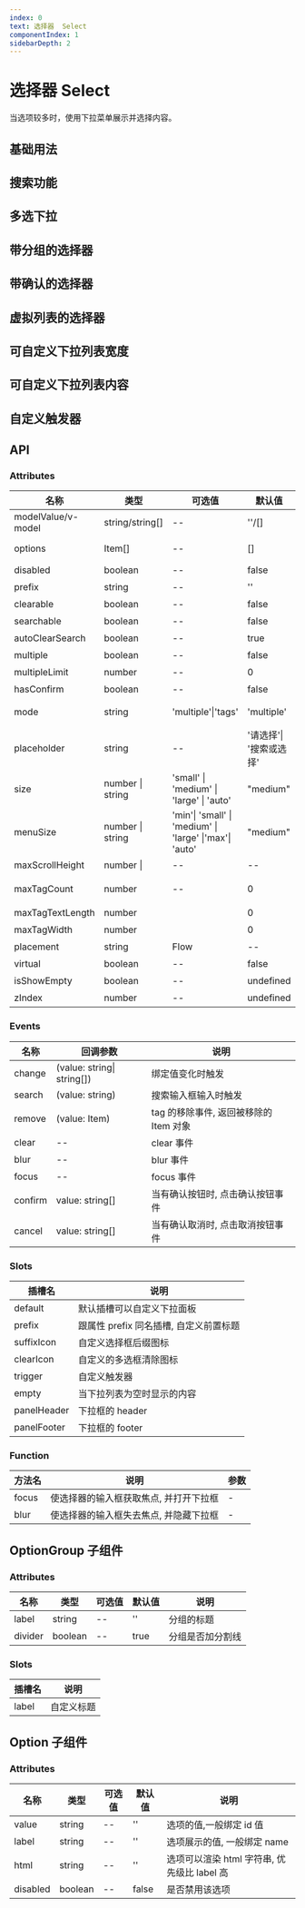 ```yaml
---
index: 0
text: 选择器  Select
componentIndex: 1
sidebarDepth: 2
---
```


# 选择器 Select

当选项较多时，使用下拉菜单展示并选择内容。

## 基础用法

<demo src="./test/select.vue" langue="vue"  title="用法说明" desc="适用广泛的基础单选 v-model 的值为当前被选中的  item  的  id  属性值, 如果使用 template 风格则选中值为 m-option 的 value 属性值, 「选择内容需要滚动才可查看时，再次打开后会自动定位到已选内容」">
</demo>

## 搜索功能

<demo src="./test/search.vue" langue="vue"  title="用法说明" desc="searchable属性启用触发器搜索，默认情况下，Select 会找出所有 label 属性包含输入值的选项。 基于panelHeader插槽可以实现下拉面板中的搜索。">
</demo>

## 多选下拉

<demo src="./test/multiple.vue" langue="vue"  title="用法说明" desc="设置 multiple 属性开启多选模式, 通过 mode 属性控制回显风格, v-model 的值为已选项的 id 组成的数组, 如果是 template 风格则为 m-option 的 value 组成的数组">
</demo>

## 带分组的选择器

<demo src="./test/group.vue" langue="vue"  title="用法说明" desc="可以通过m-option-group 组件的label插槽自定义分组标题">
</demo>

## 带确认的选择器

<demo src="./test/confirm.vue" langue="vue"  title="带有确认取消按钮" desc="只有点击确定的时候, 数据才会回显, 点击取消会恢复上一次选择的状态">
</demo>

## 虚拟列表的选择器

<demo src="./test/virtual.vue" langue="vue"  title="用法说明" desc="通过 virtual 属性设置是否开启虚拟列表, 建议只有当数据量较大的时候开启虚拟列表,开启虚拟列表, 必须传入options属性">
</demo>

## 可自定义下拉列表宽度

<demo src="./test/width.vue" langue="vue"  title="用法说明" desc="size属性控制触发器的宽度, menuSize 属性自定义下拉列表宽度,支持预设的string类型和number类型, 如果只设置size, 默认下拉列表和触发器同宽">
</demo>

## 可自定义下拉列表内容

<demo src="./test/custom.vue" langue="vue"  title="用法说明" desc="下拉面板一共有default, panelHeader. panelFooter. empty 共4个插槽, 可以满足各种形式的自定义, 比如示例里的tab下拉, 用到了panelHeader插槽">
</demo>

## 自定义触发器

<demo src="./test/trigger.vue" langue="vue"  title="用法说明" desc="通过trigger插槽可以自定义整个触发器, 比如将触发器换成按钮">
</demo>

## API

### Attributes

| 名称               | 类型                 | 可选值                                                                      | 默认值                      | 说明                                                                  |
| ------------------ | -------------------- | --------------------------------------------------------------------------- | --------------------------- | --------------------------------------------------------------------- |
| modelValue/v-model | string/string[]      | --                                                                          | ''/[]                       | 绑定值, 单选是字符串, 多选是字符串数组                                |
| options            | Item[]               | --                                                                          | []                          | 下拉列表选项数组, item 类型`{id:string,name:string,disabled:boolean}` |
| disabled           | boolean              | --                                                                          | false                       | 禁用整个组件                                                          |
| prefix             | string               | --                                                                          | ''                          | 前置标签                                                              |
| clearable          | boolean              | --                                                                          | false                       | 是否可以清空                                                          |
| searchable         | boolean              | --                                                                          | false                       | 是否可以搜索                                                          |
| autoClearSearch    | boolean              | --                                                                          | true                        | 失去焦点后自动清空筛选                                                |
| multiple           | boolean              | --                                                                          | false                       | 是否多选                                                              |
| multipleLimit      | number               | --                                                                          | 0                           | 多选限制数量,0 为不限制,                                              |
| hasConfirm         | boolean              | --                                                                          | false                       | 当多选时, 是否需要确认取消按钮                                        |
| mode               | string               | 'multiple'&#124;'tags'                                                      | 'multiple'                  | 仅开启多选有效,显示模式为标签或者'已选择 XX                           |
| placeholder        | string               | --                                                                          | '请选择'&#124; '搜索或选择' | <br />                                                                |
| size               | number &#124; string | 'small' &#124; 'medium' &#124; 'large' &#124; 'auto'                        | "medium"                    | 设置触发器和下拉框的宽度                                              |
| menuSize           | number &#124; string | 'min'&#124; 'small' &#124; 'medium' &#124; 'large' &#124;'max'&#124; 'auto' | "medium"                    | 单独设置下拉框的宽度                                                  |
| maxScrollHeight    | number &#124;        | --                                                                          | --                          | 设置下拉菜单可滚动区域的最大高度                                      |
| maxTagCount        | number               | --                                                                          | 0                           | 最多显示多少个 ,0 表示不限制, tag 剩余的显示+n                        |
| maxTagTextLength   | number               | <br />                                                                      | 0                           | 最大显示的 tag 文本长度                                               |
| maxTagWidth        | number               | <br />                                                                      | 0                           | 最大 tag 宽度                                                         |
| placement          | string               | Flow                                                                        | --                          | 设定下拉框的弹出方向                                                  |
| virtual            | boolean              | --                                                                          | false                       | 是否开启虚拟列表                                                      |
| isShowEmpty        | boolean              | --                                                                          | undefined                   | 自定义显示空插槽                                                      |
| zIndex        | number              | --                                                                          | undefined                   | 设置下拉弹窗的z-index属性                                                      |

### Events

| 名称    | 回调参数                       | 说明                                   |
| ------- | ------------------------------ | -------------------------------------- |
| change  | (value: string&#124; string[]) | 绑定值变化时触发                       |
| search  | (value: string)                | 搜索输入框输入时触发                   |
| remove  | (value: Item)                  | tag 的移除事件, 返回被移除的 Item 对象 |
| clear   | --                             | clear 事件                             |
| blur    | --                             | blur 事件                              |
| focus   | --                             | focus 事件                             |
| confirm | value: string[]                | 当有确认按钮时, 点击确认按钮事件       |
| cancel  | value: string[]                | 当有确认取消时, 点击取消按钮事件       |

### Slots

| 插槽名      | 说明                                   |
| ----------- | -------------------------------------- |
| default     | 默认插槽可以自定义下拉面板             |
| prefix      | 跟属性 prefix 同名插槽, 自定义前置标题 |
| suffixIcon  | 自定义选择框后缀图标                   |
| clearIcon   | 自定义的多选框清除图标                 |
| trigger     | 自定义触发器                           |
| empty       | 当下拉列表为空时显示的内容             |
| panelHeader | 下拉框的 header                        |
| panelFooter | 下拉框的 footer                        |

### Function

| 方法名 | 说明                                   | 参数 |
| ------ | -------------------------------------- | ---- |
| focus  | 使选择器的输入框获取焦点, 并打开下拉框 | -    |
| blur   | 使选择器的输入框失去焦点, 并隐藏下拉框 | -    |

## OptionGroup 子组件

### Attributes

| 名称    | 类型    | 可选值 | 默认值 | 说明             |
| ------- | ------- | ------ | ------ | ---------------- |
| label   | string  | --     | ''     | 分组的标题       |
| divider | boolean | --     | true   | 分组是否加分割线 |

### Slots

| 插槽名 | 说明       |
| ------ | ---------- |
| label  | 自定义标题 |

## Option 子组件

### Attributes

| 名称     | 类型    | 可选值 | 默认值 | 说明                                        |
| -------- | ------- | ------ | ------ | ------------------------------------------- |
| value    | string  | --     | ''     | 选项的值,一般绑定 id 值                     |
| label    | string  | --     | ''     | 选项展示的值, 一般绑定 name                 |
| html     | string  | --     | ''     | 选项可以渲染 html 字符串, 优先级比 label 高 |
| disabled | boolean | --     | false  | 是否禁用该选项                              |
